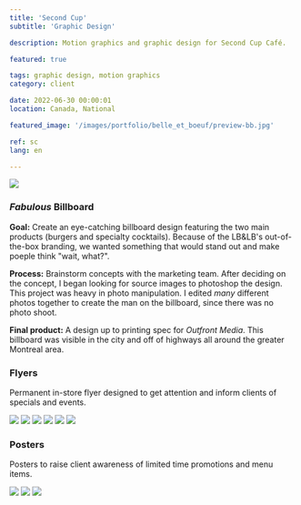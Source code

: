 ```yaml
---
title: 'Second Cup'
subtitle: 'Graphic Design'

description: Motion graphics and graphic design for Second Cup Café.

featured: true

tags: graphic design, motion graphics
category: client

date: 2022-06-30 00:00:01
location: Canada, National

featured_image: '/images/portfolio/belle_et_boeuf/preview-bb.jpg'

ref: sc
lang: en

---
```


![](/images/portfolio/belle_et_boeuf/fabuleux.jpg)

### *Fabulous* Billboard

**Goal:** Create an eye-catching billboard design featuring the two main products (burgers and specialty cocktails). Because of the LB&LB's out-of-the-box branding, we wanted something that would stand out and make poeple think "wait, what?".

**Process:** Brainstorm concepts with the marketing team. After deciding on the concept, I began looking for source images to photoshop the design. This project was heavy in photo manipulation. I edited *many* different photos together to create the man on the billboard, since there was no photo shoot. 

**Final product:** A design up to printing spec for *Outfront Media*. This billboard was visible in the city and off of highways all around the greater Montreal area.

### Flyers

Permanent in-store flyer designed to get attention and inform clients of specials and events.

<div class="gallery" data-columns="3">
	<img src="/images/portfolio/belle_et_boeuf/bento_box_flyer.jpg">
	<img src="/images/portfolio/belle_et_boeuf/spank_me_burger_flyer.jpg">
	<img src="/images/portfolio/belle_et_boeuf/shots_flyer.jpg">
	<img src="/images/portfolio/belle_et_boeuf/happy_hour_flyer.jpg">
	<img src="/images/portfolio/belle_et_boeuf/ave_caesar.jpg">
	<img src="/images/portfolio/belle_et_boeuf/nuclear_burger_flyer.jpg">
</div>

### Posters

Posters to raise client awareness of limited time promotions and menu items.

<div class="gallery" data-columns="3">
	<img src="/images/portfolio/belle_et_boeuf/miami-vice-poster.jpg">
	<img src="/images/portfolio/belle_et_boeuf/superbowl-2019.jpg">
	<img src="/images/portfolio/belle_et_boeuf/misty-twist.jpg">
</div>